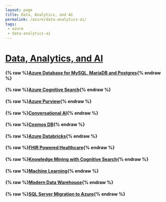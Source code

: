 ```yaml
---
layout: page
title: Data, Analytics, and AI
permalink: /azure/data-analytics-ai/
tags: 
 - azure
 - data-analytics-ai
---
```


# [Data, Analytics, and AI](https://docs.microsoft.com/en-us/azure/?product=ai-machine-learning)

#### {% raw %}[Azure Database for MySQL, MariaDB and Postgres](oss-db-to-azure){% endraw %}

#### {% raw %}[Azure Cognitive Search](cognitive-search){% endraw %}

#### {% raw %}[Azure Purview](azure-purview){% endraw %}

#### {% raw %}[Conversational AI](conversational-ai){% endraw %}

#### {% raw %}[Cosmos DB](cosmos-db){% endraw %}

#### {% raw %}[Azure Databricks](databricks){% endraw %}

#### {% raw %}[FHIR Powered Healthcare](fhir-powered-healthcare){% endraw %}

#### {% raw %}[Knowledge Mining with Cognitive Search](knowledge-mining){% endraw %}

#### {% raw %}[Machine Learning](machine-learning){% endraw %}

#### {% raw %}[Modern Data Warehouse](modern-data-warehouse){% endraw %}

#### {% raw %}[SQL Server Migration to Azure](sql-server-migration-to-azure){% endraw %}
